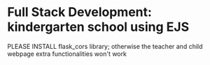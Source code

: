 # Full Stack Development: kindergarten school using EJS

PLEASE INSTALL flask_cors library; otherwise the teacher and child webpage extra functionalities won't work
